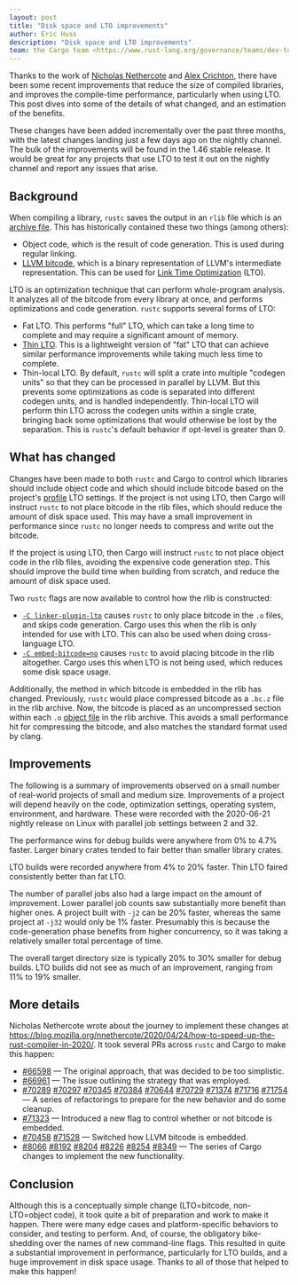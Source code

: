 ```yaml
---
layout: post
title: "Disk space and LTO improvements"
author: Eric Huss
description: "Disk space and LTO improvements"
team: the Cargo team <https://www.rust-lang.org/governance/teams/dev-tools#cargo>
---
```


Thanks to the work of [Nicholas Nethercote] and [Alex Crichton], there have been some recent improvements that reduce the size of compiled libraries, and improves the compile-time performance, particularly when using LTO. This post dives into some of the details of what changed, and an estimation of the benefits.

These changes have been added incrementally over the past three months, with the latest changes landing just a few days ago on the nightly channel. The bulk of the improvements will be found in the 1.46 stable release. It would be great for any projects that use LTO to test it out on the nightly channel and report any issues that arise.

[Nicholas Nethercote]: https://github.com/nnethercote
[Alex Crichton]: https://github.com/alexcrichton/

## Background

When compiling a library, `rustc` saves the output in an `rlib` file which is an [archive file]. This has historically contained these two things (among others):

* Object code, which is the result of code generation. This is used during regular linking.
* [LLVM bitcode], which is a binary representation of LLVM's intermediate representation. This can be used for [Link Time Optimization] (LTO).

LTO is an optimization technique that can perform whole-program analysis. It analyzes all of the bitcode from every library at once, and performs optimizations and code generation. `rustc` supports several forms of LTO:

* Fat LTO. This performs "full" LTO, which can take a long time to complete and may require a significant amount of memory.
* [Thin LTO]. This is a lightweight version of "fat" LTO that can achieve similar performance improvements while taking much less time to complete.
* Thin-local LTO. By default, `rustc` will split a crate into multiple "codegen units" so that they can be processed in parallel by LLVM. But this prevents some optimizations as code is separated into different codegen units, and is handled independently. Thin-local LTO will perform thin LTO across the codegen units within a single crate, bringing back some optimizations that would otherwise be lost by the separation. This is `rustc`'s default behavior if opt-level is greater than 0.

## What has changed

Changes have been made to both `rustc` and Cargo to control which libraries should include object code and which should include bitcode based on the project's [profile] LTO settings. If the project is not using LTO, then Cargo will instruct `rustc` to not place bitcode in the rlib files, which should reduce the amount of disk space used. This may have a small improvement in performance since `rustc` no longer needs to compress and write out the bitcode.

If the project is using LTO, then Cargo will instruct `rustc` to not place object code in the rlib files, avoiding the expensive code generation step. This should improve the build time when building from scratch, and reduce the amount of disk space used.

Two `rustc` flags are now available to control how the rlib is constructed:

* [`-C linker-plugin-lto`] causes `rustc` to only place bitcode in the `.o` files, and skips code generation. Cargo uses this when the rlib is only intended for use with LTO. This can also be used when doing cross-language LTO.
* [`-C embed-bitcode=no`] causes `rustc` to avoid placing bitcode in the rlib altogether. Cargo uses this when LTO is not being used, which reduces some disk space usage.

Additionally, the method in which bitcode is embedded in the rlib has changed. Previously, `rustc` would place compressed bitcode as a `.bc.z` file in the rlib archive. Now, the bitcode is placed as an uncompressed section within each `.o` [object file] in the rlib archive. This avoids a small performance hit for compressing the bitcode, and also matches the standard format used by clang.

## Improvements

The following is a summary of improvements observed on a small number of real-world projects of small and medium size. Improvements of a project will depend heavily on the code, optimization settings, operating system, environment, and hardware. These were recorded with the 2020-06-21 nightly release on Linux with parallel job settings between 2 and 32.

The performance wins for debug builds were anywhere from 0% to 4.7% faster. Larger binary crates tended to fair better than smaller library crates.

LTO builds were recorded anywhere from 4% to 20% faster. Thin LTO faired consistently better than fat LTO.

The number of parallel jobs also had a large impact on the amount of improvement. Lower parallel job counts saw substantially more benefit than higher ones. A project built with `-j2` can be 20% faster, whereas the same project at `-j32` would only be 1% faster. Presumably this is because the code-generation phase benefits from higher concurrency, so it was taking a relatively smaller total percentage of time.

The overall target directory size is typically 20% to 30% smaller for debug builds. LTO builds did not see as much of an improvement, ranging from 11% to 19% smaller.

## More details

Nicholas Nethercote wrote about the journey to implement these changes at <https://blog.mozilla.org/nnethercote/2020/04/24/how-to-speed-up-the-rust-compiler-in-2020/>. It took several PRs across `rustc` and Cargo to make this happen:

- [#66598](https://github.com/rust-lang/rust/pull/66598) — The original approach, that was decided to be too simplistic.
- [#66961](https://github.com/rust-lang/rust/issues/66961) — The issue outlining the strategy that was employed.
- [#70289](https://github.com/rust-lang/rust/pull/70289)
  [#70297](https://github.com/rust-lang/rust/pull/70297)
  [#70345](https://github.com/rust-lang/rust/pull/70345)
  [#70384](https://github.com/rust-lang/rust/pull/70384)
  [#70644](https://github.com/rust-lang/rust/pull/70644)
  [#70729](https://github.com/rust-lang/rust/pull/70729)
  [#71374](https://github.com/rust-lang/rust/pull/71374)
  [#71716](https://github.com/rust-lang/rust/pull/71716)
  [#71754](https://github.com/rust-lang/rust/pull/71754) — A series of refactorings to prepare for the new behavior and do some cleanup.
- [#71323](https://github.com/rust-lang/rust/pull/71323) — Introduced a new flag to control whether or not bitcode is embedded.
- [#70458](https://github.com/rust-lang/rust/pull/70458) [#71528](https://github.com/rust-lang/rust/pull/71528) — Switched how LLVM bitcode is embedded.
- [#8066](https://github.com/rust-lang/cargo/pull/8066)
  [#8192](https://github.com/rust-lang/cargo/pull/8192)
  [#8204](https://github.com/rust-lang/cargo/pull/8204)
  [#8226](https://github.com/rust-lang/cargo/pull/8226)
  [#8254](https://github.com/rust-lang/cargo/pull/8254)
  [#8349](https://github.com/rust-lang/cargo/pull/8349) — The series of Cargo changes to implement the new functionality.

## Conclusion

Although this is a conceptually simple change (LTO=bitcode, non-LTO=object code), it took quite a bit of preparation and work to make it happen. There were many edge cases and platform-specific behaviors to consider, and testing to perform. And, of course, the obligatory bike-shedding over the names of new command-line flags. This resulted in quite a substantial improvement in performance, particularly for LTO builds, and a huge improvement in disk space usage. Thanks to all of those that helped to make this happen!

[archive file]: https://en.wikipedia.org/wiki/Ar_(Unix)
[LLVM bitcode]: https://llvm.org/docs/BitCodeFormat.html
[Link Time Optimization]: https://llvm.org/docs/LinkTimeOptimization.html
[Thin LTO]: http://blog.llvm.org/2016/06/thinlto-scalable-and-incremental-lto.html
[profile]: https://doc.rust-lang.org/cargo/reference/profiles.html
[object file]: https://en.wikipedia.org/wiki/Object_file
[`-C linker-plugin-lto`]: https://doc.rust-lang.org/nightly/rustc/codegen-options/#linker-plugin-lto
[`-C embed-bitcode=no`]: https://doc.rust-lang.org/nightly/rustc/codegen-options/#embed-bitcode
